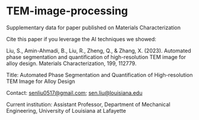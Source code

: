 # TEM-image-processing
Supplementary data for paper published on Materials Characterization

Cite this paper if you leverage the AI techniques we showed: 

Liu, S., Amin-Ahmadi, B., Liu, R., Zheng, Q., & Zhang, X. (2023). Automated phase segmentation and quantification of high-resolution TEM image for alloy design. Materials Characterization, 199, 112779.

Title:
Automated Phase Segmentation and Quantification of High-resolution TEM Image for Alloy Design

Contact: senliu0517@gmail.com; sen.liu@louisiana.edu

Current institution: Assistant Professor, Department of Mechanical Engineering, University of Louisiana at Lafayette
